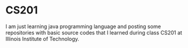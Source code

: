# CS201
I am just learning java programming language and posting some repositories with basic source codes that I learned during class CS201 at Illinois Institute of Technology.
